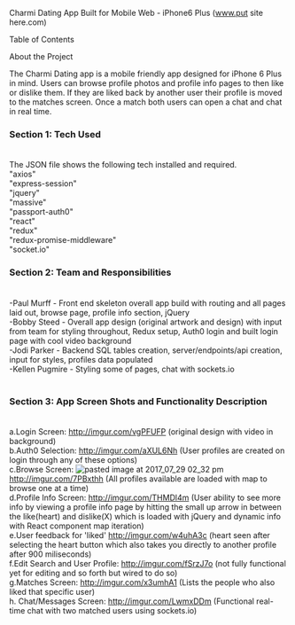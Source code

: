 Charmi Dating App Built for Mobile Web - iPhone6 Plus  (www.put site here.com)

Table of Contents


About the Project

The Charmi Dating app is a mobile friendly app designed for iPhone 6 Plus in mind.  Users can browse profile photos and profile info pages to then like or dislike them.  If they are liked back by another user their profile is moved to the matches screen.  Once a match both users can open a chat and chat in real time. </br> 

### Section 1:  Tech Used</br></br>
The JSON file shows the following tech installed and required.  </br>
"axios"</br>
"express-session"</br>
"jquery"</br>
"massive"</br>
"passport-auth0"</br>
"react"</br>
"redux"</br>
"redux-promise-middleware"</br>
"socket.io"</br>


### Section 2:  Team and Responsibilities</br></br>
-Paul Murff - Front end skeleton overall app build with routing and all pages laid out, browse page, profile info section, jQuery</br> 
-Bobby Steed - Overall app design (original artwork and design) with input from team for styling throughout, Redux setup, Auth0 login and built login page with cool video background </br> 
-Jodi Parker - Backend SQL tables creation, server/endpoints/api creation, input for styles, profiles data populated </br>
-Kellen Pugmire - Styling some of pages, chat with sockets.io </br></br>


### Section 3: App Screen Shots and Functionality Description</br></br>
a.Login Screen: http://imgur.com/vgPFUFP (original design with video in background)</br>
b.Auth0 Selection: http://imgur.com/aXUL6Nh  (User profiles are created on login through any of these options)</br>
c.Browse Screen: ![pasted image at 2017_07_29 02_32 pm](https://user-images.githubusercontent.com/25558342/28748404-5bbafcfc-7474-11e7-9294-3699481117ca.png) http://imgur.com/7PBxthh  (All profiles available are loaded with map to browse one at a time)</br>
d.Profile Info Screen: http://imgur.com/THMDl4m (User ability to see more info by viewing a profile info page by hitting the small up arrow in between the like(heart) and dislike(X) which is loaded with jQuery and dynamic info with React component map iteration) </br>
e.User feedback for 'liked' http://imgur.com/w4uhA3c (heart seen after selecting the heart button which also takes you directly to another profile after 900 miliseconds)</br>
f.Edit Search and User Profile: http://imgur.com/fSrzJ7o (not fully functional yet for editing and so forth but wired to do so) </br>
g.Matches Screen: http://imgur.com/x3umhA1 (Lists the people who also liked that specific user)</br>
h. Chat/Messages Screen: http://imgur.com/LwmxDDm (Functional real-time chat with two matched users using sockets.io) </br>
